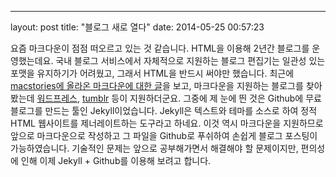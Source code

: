 ---
layout: post
title:  "블로그 새로 열다"
date:   2014-05-25 00:57:23


  요즘 마크다운이 점점 떠오르고 있는 것 같습니다. HTML을 이용해 2년간 블로그를 운영했는데요. 국내 블로그 서비스에서 자체적으로 지원하는 블로그 편집기는 일관성 있는 포맷을 유지하기가 어려웠고, 그래서 HTML을 반드시 써야만 했습니다. 최근에 [macstories에 올라온 마크다운에 대한 글][1]을 보고, 마크다운을 지원하는 블로그를 찾아봤는데 [워드프레스][2], [tumblr][3] 등이 지원하더군요. 그중에 제 눈에 띈 것은 Github에 무료 블로그를 만드는 툴인 Jekyll이었습니다. Jekyll은 텍스트와 테마를 소스로 하여 정적 HTML 웹사이트를 제너레이트하는 도구라고 하네요. 이것 역시 마크다운을 지원하므로 앞으로 마크다운으로 작성하고 그 파일을 Github로 푸쉬하여 손쉽게 블로그 포스팅이 가능하였습니다. 기술적인 문제는 앞으로 공부해가면서 해결해야 할 문제이지만, 편의성에 인해 이제 Jekyll + Github를 이용해 보려고 합니다.

[1]:	http://www.hiltmon.com/blog/2014/04/27/the-markdown-payoff/
[2]:	http://ko.wordpress.org
[3]:	http://www.tumblr.com
